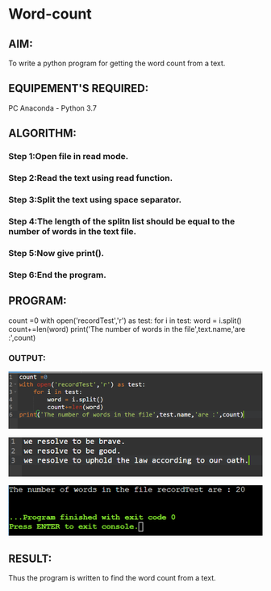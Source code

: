 # Word-count
## AIM:
To write a python program for getting the word count from a text.
## EQUIPEMENT'S REQUIRED: 
PC
Anaconda - Python 3.7
## ALGORITHM: 
### Step 1:Open file in read mode.

### Step 2:Read the text using read function. 
 
### Step 3:Split the text using space separator. 

### Step 4:The length of the splitn list should be equal to the number of words in the text file.  

### Step 5:Now give print(). 

### Step 6:End the program. 

## PROGRAM:
count =0
with open('recordTest','r') as test:
    for i in test:
        word = i.split()
        count+=len(word)
print('The number of words in the file',text.name,'are :',count)

### OUTPUT:
![output](./W1.PNG)

![output](./W2.PNG)

![output](./W3.PNG)





## RESULT:
Thus the program is written to find the word count from a text.

